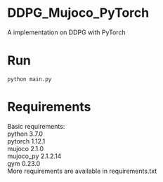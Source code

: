 # DDPG_Mujoco_PyTorch
A implementation on DDPG with PyTorch
# Run
```
python main.py
```
# Requirements
Basic requirements:  
python 3.7.0  
pytorch 1.12.1  
mujoco 2.1.0  
mujoco_py 2.1.2.14  
gym 0.23.0  
More requirements are available in requirements.txt
